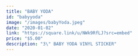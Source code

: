 ```yaml
---
title: "BABY YODA"
id: "babyyoda"
image: "/images/babyYoda.jpeg"
date: "2020-01-02"
link: "https://square.link/u/NWk9RfLJ?src=embed"
price: "$5.00"
description: "3\" BABY YODA VINYL STICKER"
---
```


